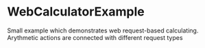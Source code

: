 # WebCalculatorExample
Small example which demonstrates web request-based calculating.
Arythmetic actions are connected with different request types

